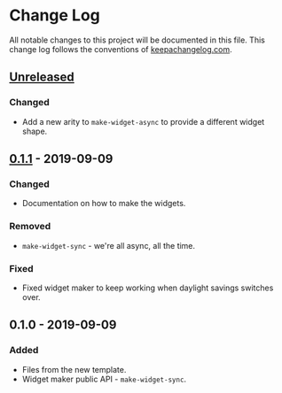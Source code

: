 # Change Log
All notable changes to this project will be documented in this file. This change log follows the conventions of [keepachangelog.com](http://keepachangelog.com/).

## [Unreleased]
### Changed
- Add a new arity to `make-widget-async` to provide a different widget shape.

## [0.1.1] - 2019-09-09
### Changed
- Documentation on how to make the widgets.

### Removed
- `make-widget-sync` - we're all async, all the time.

### Fixed
- Fixed widget maker to keep working when daylight savings switches over.

## 0.1.0 - 2019-09-09
### Added
- Files from the new template.
- Widget maker public API - `make-widget-sync`.

[Unreleased]: https://github.com/your-name/clojure-training/compare/0.1.1...HEAD
[0.1.1]: https://github.com/your-name/clojure-training/compare/0.1.0...0.1.1
